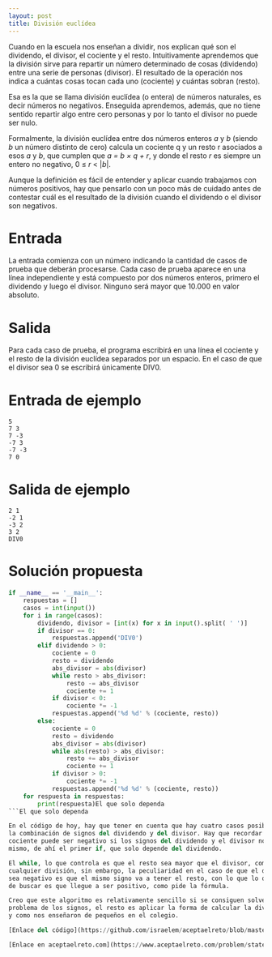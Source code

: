```yaml
---
layout: post
title: División euclídea
---
```


Cuando en la escuela nos enseñan a dividir, nos explican qué son el dividendo, el divisor, el cociente y el resto. Intuitivamente aprendemos que la división sirve para repartir un número determinado de cosas (dividendo) entre una serie de personas (divisor). El resultado de la operación nos indica a cuántas cosas tocan cada uno (cociente) y cuántas sobran (resto).

Esa es la que se llama división euclídea (o entera) de números naturales, es decir números no negativos. Enseguida aprendemos, además, que no tiene sentido repartir algo entre cero personas y por lo tanto el divisor no puede ser nulo.

Formalmente, la división euclídea entre dos números enteros *a* y *b* (siendo *b* un número distinto de cero) calcula un cociente q y un resto r asociados a esos *a* y *b*, que cumplen que *a = b × q + r*, y donde el resto *r* es siempre un entero no negativo, 0 ≤ *r* < \|*b*\|.

Aunque la definición es fácil de entender y aplicar cuando trabajamos con números positivos, hay que pensarlo con un poco más de cuidado antes de contestar cuál es el resultado de la división cuando el dividendo o el divisor son negativos.

# Entrada

La entrada comienza con un número indicando la cantidad de casos de prueba que deberán procesarse. Cada caso de prueba aparece en una línea independiente y está compuesto por dos números enteros, primero el dividendo y luego el divisor. Ninguno será mayor que 10.000 en valor absoluto.

# Salida

Para cada caso de prueba, el programa escribirá en una línea el cociente y el resto de la división euclídea separados por un espacio. En el caso de que el divisor sea 0 se escribirá únicamente DIV0.

# Entrada de ejemplo

```
5
7 3
7 -3
-7 3
-7 -3
7 0
```

# Salida de ejemplo

```
2 1
-2 1
-3 2
3 2
DIV0
```
# Solución propuesta

``` python
if __name__ == '__main__':
    respuestas = []
    casos = int(input())
    for i in range(casos):
        dividendo, divisor = [int(x) for x in input().split( ' ')]
        if divisor == 0:
            respuestas.append('DIV0')
        elif dividendo > 0:
            cociente = 0
            resto = dividendo
            abs_divisor = abs(divisor)
            while resto > abs_divisor:
                resto -= abs_divisor
                cociente += 1
            if divisor < 0:
                cociente *= -1
            respuestas.append('%d %d' % (cociente, resto))
        else:
            cociente = 0
            resto = dividendo
            abs_divisor = abs(divisor)
            while abs(resto) > abs_divisor:
                resto += abs_divisor
                cociente += 1
            if divisor > 0:
                cociente *= -1
            respuestas.append('%d %d' % (cociente, resto))
    for respuesta in respuestas:
        print(respuesta)El que solo dependa
```El que solo dependa

En el código de hoy, hay que tener en cuenta que hay cuatro casos posibles según
la combinación de signos del dividendo y del divisor. Hay que recordar que el
cociente puede ser negativo si los signos del dividendo y el divisor no son el
mismo, de ahí el primer if, que solo depende del dividendo.

El while, lo que controla es que el resto sea mayor que el divisor, como en
cualquier división, sin embargo, la peculiaridad en el caso de que el dividendo
sea negativo es que el mismo signo va a tener el resto, con lo que lo que hemos
de buscar es que llegue a ser positivo, como pide la fórmula.

Creo que este algoritmo es relativamente sencillo si se consiguen solventar el
problema de los signos, el resto es aplicar la forma de calcular la división tal
y como nos enseñaron de pequeños en el colegio.

[Enlace del código](https://github.com/israelem/aceptaelreto/blob/master/codes/2017-09-04-euclides.py)

[Enlace en aceptaelreto.com](https://www.aceptaelreto.com/problem/statement.php?id=304&potw=1)
